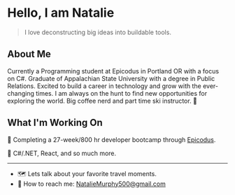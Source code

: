 # Hello, I am Natalie

> I love deconstructing big ideas into buildable tools.

## About Me

Currently a Programming student at Epicodus in Portland OR with a focus on C#. Graduate of Appalachian State University with a degree in Public Relations. Excited to build a career in technology and grow with the ever-changing times. I am always on the hunt to find new opportunities for exploring the world. Big coffee nerd and part time ski instructor. 🎿

## What I'm Working On

🔰 Completing a 27-week/800 hr developer bootcamp through [Epicodus](https://www.epicodus.com/).

🔰 C#/.NET, React, and so much more.

<hr>

- 🗺️ Lets talk about your favorite travel moments.
- 📩 How to reach me: NatalieMurphy500@gmail.com
